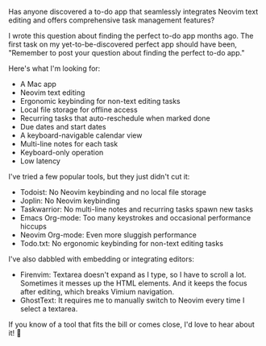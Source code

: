 Has anyone discovered a to-do app that seamlessly integrates Neovim text editing and offers comprehensive task management features?

I wrote this question about finding the perfect to-do app months ago. The first task on my yet-to-be-discovered perfect app should have been, "Remember to post your question about finding the perfect to-do app."

Here's what I'm looking for:

- A Mac app
- Neovim text editing
- Ergonomic keybinding for non-text editing tasks
- Local file storage for offline access
- Recurring tasks that auto-reschedule when marked done
- Due dates and start dates
- A keyboard-navigable calendar view
- Multi-line notes for each task
- Keyboard-only operation
- Low latency

I've tried a few popular tools, but they just didn't cut it:

- Todoist: No Neovim keybinding and no local file storage
- Joplin: No Neovim keybinding
- Taskwarrior: No multi-line notes and recurring tasks spawn new tasks
- Emacs Org-mode: Too many keystrokes and occasional performance hiccups
- Neovim Org-mode: Even more sluggish performance
- Todo.txt: No ergonomic keybinding for non-text editing tasks

I've also dabbled with embedding or integrating editors:

- Firenvim: Textarea doesn't expand as I type, so I have to scroll a lot. Sometimes it messes up the HTML elements. And it keeps the focus after editing, which breaks Vimium navigation.
- GhostText: It requires me to manually switch to Neovim every time I select a textarea.

If you know of a tool that fits the bill or comes close, I'd love to hear about it! 🙏
